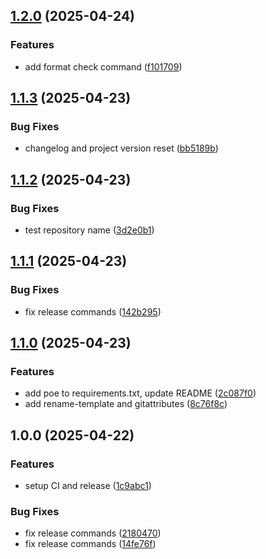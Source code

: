 ## [1.2.0](https://github.com/Mala1180/python-project-template/compare/1.1.3...1.2.0) (2025-04-24)

### Features

* add format check command ([f101709](https://github.com/Mala1180/python-project-template/commit/f1017096ee82a96fb10e987d9c347483eb03f814))

## [1.1.3](https://github.com/Mala1180/python-project-template/compare/1.1.2...1.1.3) (2025-04-23)

### Bug Fixes

* changelog and project version reset ([bb5189b](https://github.com/Mala1180/python-project-template/commit/bb5189b9abb84be5d32a66e55344da1c6cc1ce94))

## [1.1.2](https://github.com/Mala1180/python-project-template/compare/1.1.1...1.1.2) (2025-04-23)

### Bug Fixes

* test repository name ([3d2e0b1](https://github.com/Mala1180/python-project-template/commit/3d2e0b1e45ec487f682c7b63ddba0154cd98bdd4))

## [1.1.1](https://github.com/Mala1180/python-project-template/compare/1.1.0...1.1.1) (2025-04-23)

### Bug Fixes

* fix release commands ([142b295](https://github.com/Mala1180/python-project-template/commit/142b29566a2dced4b15c0d70f7c8f007ffeb8344))

## [1.1.0](https://github.com/Mala1180/python-project-template/compare/1.0.0...1.1.0) (2025-04-23)

### Features

* add poe to requirements.txt, update README ([2c087f0](https://github.com/Mala1180/python-project-template/commit/2c087f05c0a7001f9e146e952cdc0906b0cbd4c9))
* add rename-template and gitattributes ([8c76f8c](https://github.com/Mala1180/python-project-template/commit/8c76f8c9a4f5108f89bc227f49340cc8b050758d))

## 1.0.0 (2025-04-22)

### Features

* setup CI and release ([1c9abc1](https://github.com/Mala1180/python-project-template/commit/1c9abc136197d0f91958e5438fefa7ef2f043fb4))

### Bug Fixes

* fix release commands ([2180470](https://github.com/Mala1180/python-project-template/commit/2180470001e5665c31d7920a7c584b695fbb7ea0))
* fix release commands ([14fe76f](https://github.com/Mala1180/python-project-template/commit/14fe76ffbff005a2cf72a5526bbd23600801ad2e))
